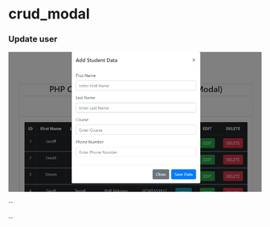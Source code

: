 # crud_modal

### Update user
![Screenshot](img/crud_modal1.png)

``
 <script>
 $().ready(function() {
  $('.editbtn').on('click', function() {
   $('#editmodal').modal('show');

   $tr = $(this).closest('tr');

   var data = $tr.children("td").map(function() {
    return $(this).text();
   }).get();

   $('#update_id').val(data[0]);
   $('#fname').val(data[1]);
   $('#lname').val(data[2]);
   $('#course').val(data[3]);
   $('#contact').val(data[4]);

  });
 })
 </script>

``
